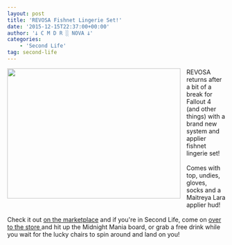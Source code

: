 ```yaml
---
layout: post
title: 'REVOSA Fishnet Lingerie Set!'
date: '2015-12-15T22:37:00+00:00'
author: '𐕣 C M D R ░ NOVA 𐕣'
categories:
    - 'Second Life'
tag: second-life
---
```


<div style="clear: both; text-align: center;">
<a href="http://cmdr-nova.online/wp-content/uploads/2015/12/fishnetsetad.png" style="clear: left; float: left; margin-bottom: 1em; margin-right: 1em;"><img border="0" height="300" src="http://cmdr-nova.online/wp-content/uploads/2015/12/fishnetsetad-300x225.png" width="400" /></a></div>
REVOSA returns after a bit of a break for Fallout 4 (and other things) with a brand new system and applier fishnet lingerie set!<br />
<br />
Comes with top, undies, gloves, socks and a Maitreya Lara applier hud!<br />
<br />
Check it out <a href="https://marketplace.secondlife.com/p/REVOSA-Fishnet-Lingerie-Set-with-appliers/8226470" target="_blank" rel="noopener">on the marketplace</a> and if you're in Second Life, come on <a href="http://maps.secondlife.com/secondlife/Pisces/172/239/29" target="_blank" rel="noopener">over to the store </a>and hit up the Midnight Mania board, or grab a free drink while you wait for the lucky chairs to spin around and land on you!